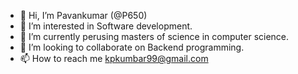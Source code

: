 - 👋 Hi, I’m Pavankumar (@P650)
- 👀 I’m interested in Software development.
- 🌱 I’m currently perusing masters of science in computer science.
- 💞️ I’m looking to collaborate on Backend programming.
- 📫 How to reach me kpkumbar99@gmail.com

<!---
P650/P650 is a ✨ special ✨ repository because its `README.md` (this file) appears on your GitHub profile.
You can click the Preview link to take a look at your changes.
--->
